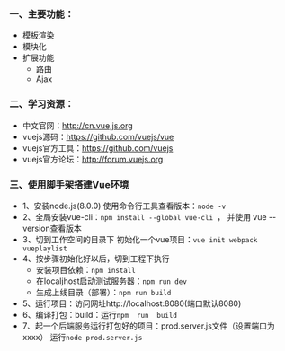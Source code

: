 ### 一、主要功能：

- 模板渲染
- 模块化
- 扩展功能
  - 路由
  - Ajax



### 二、学习资源：

- 中文官网：http://cn.vue,js.org
- vuejs源码：https://github.com/vuejs/vue
- vuejs官方工具：https://github.com/vuejs
- vuejs官方论坛：http://forum.vuejs.org



### 三、使用脚手架搭建Vue环境

- 1、安装node.js(8.0.0) 使用命令行工具查看版本：```node -v ```
- 2、全局安装vue-cli：```npm install --global vue-cli ```， 并使用 vue --version查看版本
- 3、切到工作空间的目录下 初始化一个vue项目：```vue init webpack vueplaylist```
- 4、按步骤初始化好以后，切到工程下执行
  - 安装项目依赖：```npm install```
  - 在localjhost启动测试服务器：```npm run dev```
  - 生成上线目录（部署）：```npm run build```
- 5、运行项目：访问网址http://localhost:8080(端口默认8080)
- 6、编译打包：build：运行```npm  run  build```
- 7、起一个后端服务运行打包好的项目：prod.server.js文件（设置端口为xxxx）  运行```node prod.server.js```


